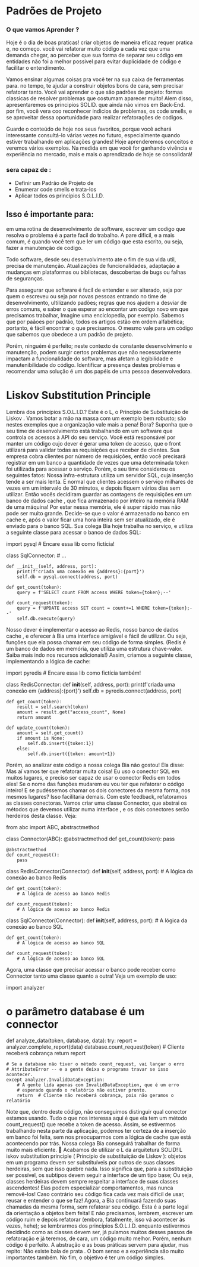 # Padrões de Projeto
### O que vamos Aprender ?

Hoje é o dia de boas praticas! criar objetos de maneira eficaz  requer pratica e, no começo. você vai refatorar muito código a cada vez que uma demanda chegar, ao perceber que sua forma de separar seu código em entidades não foi a melhor possivel para evitar duplicidade de código e facilitar o entendimento.

Vamos ensinar algumas coisas pra você  ter na sua caixa de ferramentas para. no tempo, te ajudar a construir objetos bons de cara, sem precisar refatorar tanto. Você vai aprender o que são padrões de projeto: formas classicas de resolver problemas que costumam aparecer muito! Alem disso, apresentaremos os principios  SOLID. que ainda não vimos em Back-End. por fim, você vera coo reconhecer indicios de problemas, os code smells, e se aproveitar dessa oportunidade para realizar refatorações de codigos.

Guarde o conteúdo de hoje nos seus favoritos, porque você achará interessante consultá-lo várias vezes no futuro, especialmente quando estiver trabalhando em aplicações grandes! Hoje aprenderemos conceitos e veremos vários exemplos. Na medida em que você for ganhando vivência e experiência no mercado, mais e mais o aprendizado de hoje se consolidará!

### sera capaz de :
- Definir um Padrão de Projeto de
- Enumerar code smells e trata-los
- Aplicar todos os principios S.O.L.I.D.

## Isso é importante para:

em uma rotina de desenvolvimento de software, escrever um codigo que resolva o problema é a parte facil do trabalho. A pare dificil, e a mais comum, é quando você tem que ler um código que esta escrito, ou seja, fazer a manutenção de codigo.

Todo software, desde seu desenvolvimento ate o fim de sua vida util, precisa de manutenção. Atualizações de funcionalidades, adaptação a mudanças em plataformas ou bibliotecas, descobertas de bugs ou falhas de seguranças.

Para assegurar que software é facil de entender e ser alterado, seja por quem o escreveu ou seja por novas pessoas entrando no time de desenvolvimento, ultilizando padões; regras que nos ajudem a desviar de erros comuns, e saber o que esperar ao encontar um codigo novo em que precisamos trabalhar, Imagine uma enciclopedia, por exemplo. Sabemos que por paãoes por padrão, todos os artigos estão em ordem alfabética; portanto, é fácil encontrar o que precisamos. O mesmo vale para um código que sabemos que obedece a um padrão de projeto.

Porém, ninguém é perfeito; neste contexto de constante desenvolvimento e manutenção, podem surgir certos problemas que não necessariamente impactam a funcionalidade do software, mas afetam a legibilidade e manutenibilidade do código.
Identificar a presença destes problemas e recomendar uma solução é um dos papéis de uma pessoa desenvolvedora.

# Liskov Substitution Principle

Lembra dos princípios S.O.L.I.D.? Este é o L, o Princípio de Substituição de Liskov . Vamos botar a mão na massa com um exemplo bem robusto; são nestes exemplos que a organização vale mais a pena! Bora?
Suponha que o seu time de desenvolvimento está trabalhando em um software que controla os acessos à API do seu serviço. Você está responsável por manter um código cujo dever é gerar uma token de acesso, que o front utilizará para validar todas as requisições que receber de clientes.
Sua empresa cobra clientes por número de requisições, então você precisará registrar em um banco a quantidade de vezes que uma determinada token foi utilizada para acessar o serviço. Porém, o seu time considerou os seguintes fatos:
Nossa infra-estrutura utiliza um servidor SQL, cuja inserção tende a ser mais lenta.
É normal que clientes acessem o serviço milhares de vezes em um intervalo de 30 minutos, e depois fiquem vários dias sem utilizar.
Então vocês decidiram guardar as contagens de requisições em um banco de dados cache , que fica armazenado por inteiro na memória RAM de uma máquina! Por estar nessa memória, ele é super rápido mas não pode ser muito grande. Decide-se que o valor é armazenado no banco em cache e, após o valor ficar uma hora inteira sem ser atualizado, ele é enviado para o banco SQL.
Sua colega Bia hoje trabalha no serviço, e utiliza a seguinte classe para acessar o banco de dados SQL:

import pysql  # Encare essa lib como fictícia!

class SqlConnector:
    # ...

    def __init__(self, address, port):
        print(f'criada uma conexão em {address}:{port}')
        self.db = pysql.connect(address, port)

    def get_count(token):
        query = f'SELECT count FROM access WHERE token={token};--'

    def count_request(token):
        query = f'UPDATE access SET count = count+=1 WHERE token={token};--'
        self.db.execute(query)

Nosso dever é implementar o acesso ao Redis, nosso banco de dados cache , e oferecer à Bia uma interface amigável e fácil de utilizar. Ou seja, funções que ela possa chamar em seu código de forma simples.
(Redis é um banco de dados em memória, que utiliza uma estrutura chave-valor. Saiba mais indo nos recursos adicionais!)
Assim, criamos a seguinte classe, implementando a lógica de cache:


import pyredis  # Encare essa lib como fictícia também!

class RedisConnector:
    def __init__(self, address, port):
        print(f'criada uma conexão em {address}:{port}')
        self.db = pyredis.connect(address, port)

    def get_count(token):
        result = self.search(token)
        amount = result.get("access_count", None)
        return amount

    def update_count(token):
        amount = self.get_count()
        if amount is None:
            self.db.insert({token:1})
        else:
            self.db.insert({token: amount+1})

Porém, ao analizar este código a nossa colega Bia não gostou! Ela disse:
Mas aí vamos ter que refatorar muita coisa! Eu uso o conector SQL em muitos lugares, e preciso ser capaz de usar o conector Redis em todos eles! Se o nome das funções mudarem eu vou ter que refatorar o código inteiro! E se pudéssemos chamar os dois conectores da mesma forma, nos mesmos lugares? Isso facilitaria demais.
Com este feedback, refatoramos as classes conectoras. Vamos criar uma classe Connector, que abstrai os métodos que devemos utilizar numa interface , e os dois conectores serão herdeiros desta classe. Veja:

from abc import ABC, abstractmethod

class Connector(ABC):
    @abstractmethod
    def get_count(token):
        pass

    @abstractmethod
    def count_request():
        pass

class RedisConnector(Connector):
    def __init__(self, address, port):
        # A lógica da conexão ao banco Redis

    def get_count(token):
        # A lógica de acesso ao banco Redis

    def count_request(token):
        # A lógica de acesso ao banco Redis

class SqlConnector(Connector):
    def __init__(self, address, port):
        # A lógica da conexão ao banco SQL

    def get_count(token):
        # A lógica de acesso ao banco SQL

    def count_request(token):
        # A lógica de acesso ao banco SQL


Agora, uma classe que precisar acessar o banco pode receber como Connector tanto uma classe quanto a outra! Veja um exemplo de uso:

import analyzer

# o parâmetro database é um connector
def analyze_data(token, database, data):
    try:
        report = analyzer.complete_report(data)
        database.count_request(token)  # Cliente receberá cobrança
        return report

    # Se a database não tiver o método count_request, vai lançar o erro
    # AttributeError -- e a gente deixa o programa travar se isso acontecer.
    except analyzer.InvalidDataException:
        # A gente lida apenas com InvalidDataException, que é um erro
        # esperado quando o relatório não estiver pronto.
        return  # Cliente não receberá cobrança, pois não geramos o relatório


Note que, dentro deste código, não conseguimos distinguir qual conector estamos usando. Tudo o que nos interessa aqui é que ela tem um método count_request() que recebe a token de acesso. Assim, se estivermos trabalhando nesta parte da aplicação, podemos ter certeza de a inserção em banco foi feita, sem nos preocuparmos com a lógica de cache que está acontecendo por trás. Nossa colega Bia conseguirá trabalhar de forma muito mais eficiente.
🎉 Acabamos de utilizar o L da arquitetura SOLID!
L iskov substitution principle ( Princípio de substituição de Liskov ): objetos em um programa devem ser substituíveis por outros de suas classes herdeiras, sem que isso quebre nada. Isso significa que, para a substituição ser possível, os subtipos devem seguir a interface de um tipo base;
Ou seja, classes herdeiras devem sempre respeitar a interface de suas classes ascendentes! Elas podem especializar comportamentos, mas nunca removê-los! Caso contrário seu código fica cada vez mais difícil de usar, reusar e entender o que se faz! Agora, a Bia continuará fazendo suas chamadas da mesma forma, sem refatorar seu código. Esta é a parte legal da orientação a objetos bem feita!
E não precisamos, lembrem, escrever um código ruim e depois refatorar (embora, fatalmente, isso vá acontecer às vezes, hehe); se lembrarmos dos princípios S.O.L.I.D. enquanto estivermos decidindo como as classes devem ser, já pulamos muitos desses passos de refatoração e já teremos, de cara, um código muito melhor.
Porém, nenhum código é perfeito. A abstração e as boas práticas servem para ajudar, mas repito: Não existe bala de prata . O bom senso e a experiência são muito importantes também. No fim, o objetivo é ter um código simples.